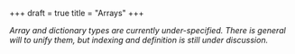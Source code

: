 +++
draft = true
title = "Arrays"
+++

_Array and dictionary types are currently under-specified. There is general will to unify them, but indexing and definition is still under discussion._